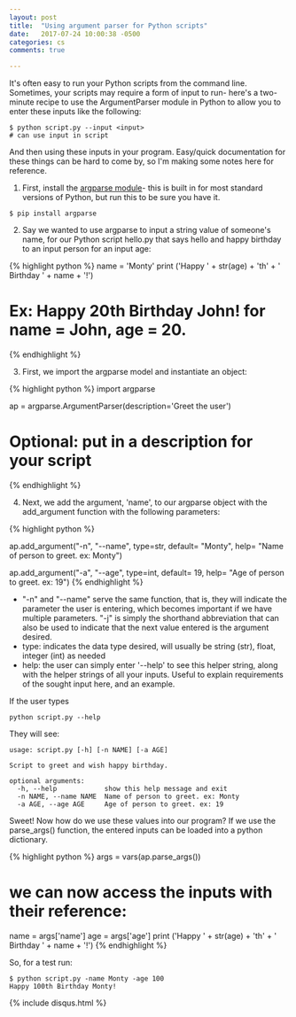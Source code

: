 ```yaml
---
layout: post
title:  "Using argument parser for Python scripts"
date:   2017-07-24 10:00:38 -0500
categories: cs
comments: true

---
```


It's often easy to run your Python scripts from the command line. Sometimes, your scripts may require a form of input to run- here's a two-minute recipe to use the ArgumentParser module in Python to allow you to enter these inputs like the following: 

````
$ python script.py --input <input>
# can use input in script
````  

And then using these inputs in your program. Easy/quick documentation for these things can be hard to come by, so I'm making some notes here for reference. 

1. First, install the [argparse module](https://pypi.python.org/pypi/argparse)- this is built in for most standard versions of Python, but run this to be sure you have it.   

````
$ pip install argparse
````  

2. Say we wanted to use argparse to input a string value of someone's name, for our Python script hello.py that says hello and happy birthday to an input person for an input age:  

{% highlight python %}
name = 'Monty'
print ('Happy ' + str(age) + 'th' + ' Birthday ' + name + '!')
# Ex: Happy 20th Birthday John!  for name = John, age = 20. 
{% endhighlight %}

3. First, we import the argparse model and instantiate an object: 

{% highlight python %}
import argparse 


ap = argparse.ArgumentParser(description='Greet the user')
# Optional: put in a description for your script 
{% endhighlight %}


4. Next, we add the argument, 'name', to our argparse object with the add_argument function with the following parameters:

{% highlight python %}

ap.add_argument("-n", "--name", type=str, default= "Monty",
        help= "Name of person to greet. ex: Monty")

ap.add_argument("-a", "--age", type=int, default= 19,
        help= "Age of person to greet. ex: 19")
{% endhighlight %}


- "-n" and "--name" serve the same function, that is, they will indicate the parameter the user is entering, which becomes important if we have multiple parameters. "-j" is simply the shorthand abbreviation that can also be used to indicate that the next value entered is the argument desired. 
- type: indicates the data type desired, will usually be string (str), float, integer (int) as needed 
- help: the user can simply enter '--help' to see this helper string, along with the helper strings of all your inputs. Useful to explain requirements of the sought input here, and an example. 

If the user types  
````
python script.py --help 
````

They will see: 
````
usage: script.py [-h] [-n NAME] [-a AGE]

Script to greet and wish happy birthday.

optional arguments:
  -h, --help            show this help message and exit
  -n NAME, --name NAME  Name of person to greet. ex: Monty
  -a AGE, --age AGE     Age of person to greet. ex: 19
````
Sweet! Now how do we use these values into our program? If we use the parse_args() function, the entered inputs can be loaded into a python dictionary. 

{% highlight python %}
args = vars(ap.parse_args())

# we can now access the inputs with their reference: 
name = args['name']
age = args['age']
print ('Happy ' + str(age) + 'th' + ' Birthday ' + name + '!')
{% endhighlight %}


So, for a test run: 

````
$ python script.py -name Monty -age 100
Happy 100th Birthday Monty!

````

{% include disqus.html %}


